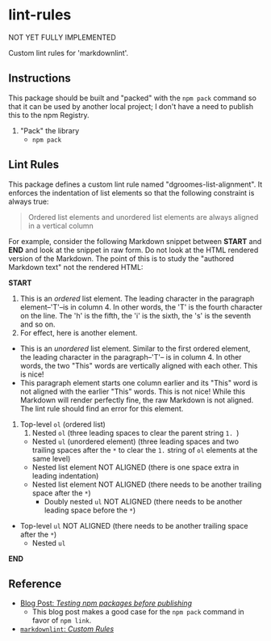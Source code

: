 # lint-rules

NOT YET FULLY IMPLEMENTED

Custom lint rules for 'markdownlint'.

## Instructions

This package should be built and "packed" with the `npm pack` command so that it can be used by another local project; I
don't have a need to publish this to the npm Registry.

1. "Pack" the library 
   * `npm pack`
    
## Lint Rules

This package defines a custom lint rule named "dgroomes-list-alignment". It enforces the indentation of list elements so
that the following constraint is always true:

> Ordered list elements and unordered list elements are always aligned in a vertical column

For example, consider the following Markdown snippet between **START** and **END** and look at the snippet in raw form.
Do not look at the HTML rendered version of the Markdown. The point of this is to study the "authored Markdown text" not the
rendered HTML:

**START**

1. This is an *ordered* list element. The leading character in the paragraph element–'T'–is in column 4. In other words,
   the 'T' is the fourth character on the line. The 'h' is the fifth, the 'i' is the sixth, the 's' is the seventh and so
   on.
1. For effect, here is another element.

*  This is an *unordered* list element. Similar to the first ordered element, the leading character in the paragraph–'T'–
   is in column 4. In other words, the two "This" words are vertically aligned with each other. This is nice!
* This paragraph element starts one column earlier and its "This" word is not aligned with the earlier "This" words. This
  is not nice! While this Markdown will render perfectly fine, the raw Markdown is not aligned. The lint rule should find
  an error for this element.

1. Top-level `ol` (ordered list)
   1. Nested `ol` (three leading spaces to clear the parent string `1. `)
   *  Nested `ul` (unordered element) (three leading spaces and two trailing spaces after the `*` to clear the `1.` string
      of `ol` elements at the same level)
    * Nested list element NOT ALIGNED (there is one space extra in leading indentation)  
   * Nested list element NOT ALIGNED (there needs to be another trailing space after the `*`)
     * Doubly nested `ul` NOT ALIGNED (there needs to be another leading space before the `*`)

* Top-level `ul` NOT ALIGNED (there needs to be another trailing space after the `*`)
   * Nested `ul`

**END**

## Reference

* [Blog Post: *Testing npm packages before publishing*](https://medium.com/@vcarl/problems-with-npm-link-and-an-alternative-4dbdd3e66811)
   * This blog post makes a good case for the `npm pack` command in favor of `npm link`.
* [`markdownlint`: *Custom Rules*](https://github.com/DavidAnson/markdownlint/blob/main/doc/CustomRules.md)
